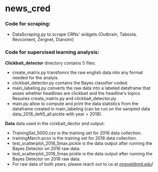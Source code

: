 # news_cred

### **Code for scraping:** 
  - DataScraping.py to scrape CRNs' widgets (Outbrain, Taboola, Revcontent, Zergnet, Dianomi)
 
### **Code for supervised learning analysis:**

**Clickbait_detector** directory contains 5 files:
  - create_matrix.py transfomrs the raw english data into any format needed for the analyis. 
  - clickbait_detector.py contains the Bayes classifier coded. 
  - main_labeling.py converts the raw data into a labeled dataframe that asses whether headlines are clickbait and the headline's topics. Resuires create_matrix.py and clickbait_detector.py.
  - main.py allow to compute and print the data statistics from the dataframe created in main_labeling (can be run on the sampled data data_2018_delt5_all.pickle with year = 2018).
 
**Data** data used in the cickbait_dector and output:
  - TrainingSet_5000.csv is the training set for 2016 data collection.
  - trainingMarch.pcsv is the training set for 2018 data collection. 
  - test_scatterplot_2016_5max.pickle is the data output after running the Bayes Detector on 2016 raw data. 
  - test_scatterplot_2018_5max.pickle is the data output after running the Bayes Detector on 2018 raw data.
  - For raw data of both years, please reach out to us at mrevel@mit.edu! 
